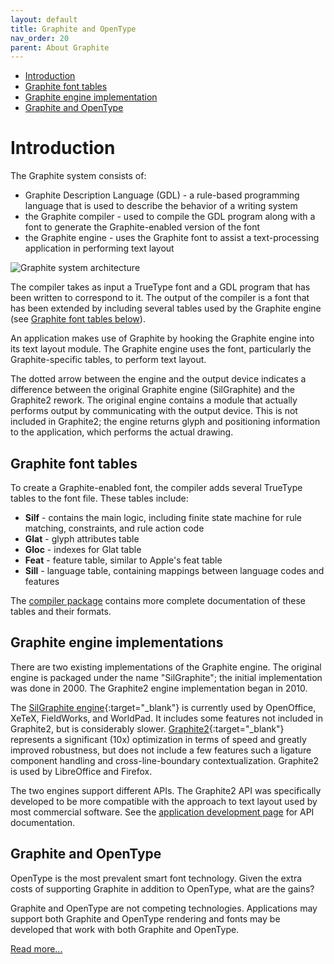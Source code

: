 ```yaml
---
layout: default
title: Graphite and OpenType
nav_order: 20
parent: About Graphite
---
```


* [Introduction](graphite_techAbout#introduction)
* [Graphite font tables](graphite_techAbout#graphite-font-tables)
* [Graphite engine implementation](#graphite-engine-implementation)
* [Graphite and OpenType](graphite_techAbout#graphite-and-opentype)

# Introduction

The Graphite system consists of:

* Graphite Description Language (GDL) - a rule-based programming language that is used to describe the behavior of a writing system
* the Graphite compiler - used to compile the GDL program along with a font to generate the Graphite-enabled version of the font
* the Graphite engine - uses the Graphite font to assist a text-processing application in performing text layout

![Graphite system architecture](graphite_arch_diagram.png)

The compiler takes as input a TrueType font and a GDL program that has been written to correspond to it. The output of the compiler is a font that has been extended by including several tables used by the Graphite engine (see [Graphite font tables below](graphite_techAbout#graphite-font-tables)).

An application makes use of Graphite by hooking the Graphite engine into its text layout module. The Graphite engine uses the font, particularly the Graphite-specific tables, to perform text layout.

The dotted arrow between the engine and the output device indicates a difference between the original Graphite engine (SilGraphite) and the Graphite2 rework. The original engine contains a module that actually performs output by communicating with the output device. This is not included in Graphite2; the engine returns glyph and positioning information to the application, which performs the actual drawing.

## Graphite font tables

To create a Graphite-enabled font, the compiler adds several TrueType tables to the font file. These tables include:

* **Silf** - contains the main logic, including finite state machine for rule matching, constraints, and rule action code
* **Glat** - glyph attributes table
* **Gloc** - indexes for Glat table
* **Feat** - feature table, similar to Apple's feat table
* **Sill** - language table, containing mappings between language codes and features

The [compiler package](graphite_compilerDownload) contains more complete documentation of these tables and their formats.

## Graphite engine implementations

There are two existing implementations of the Graphite engine. The original engine is packaged under the name "SilGraphite"; the initial implementation was done in 2000. The Graphite2 engine implementation began in 2010.

The  [SilGraphite engine](https://sourceforge.net/projects/silgraphite){:target="_blank"} is currently used by OpenOffice, XeTeX, FieldWorks, and WorldPad. It includes some features not included in Graphite2, but is considerably slower. [Graphite2](https://projects.palaso.org/projects/graphitedev){:target="_blank"} represents a significant (10x) optimization in terms of speed and greatly improved robustness, but does not include a few features such a ligature component handling and cross-line-boundary contextualization. Graphite2 is used by LibreOffice and Firefox.

The two engines support different APIs. The Graphite2 API was specifically developed to be more compatible with the approach to text layout used by most commercial software. See the [application development page](graphite_devApp) for API documentation.

## Graphite and OpenType

OpenType is the most prevalent smart font technology. Given the extra costs of supporting Graphite in addition to OpenType, what are the gains?

Graphite and OpenType are not competing technologies. Applications may support both Graphite and OpenType rendering and fonts may be developed that work with both Graphite and OpenType.

[Read more...](graphite_aboutOT)